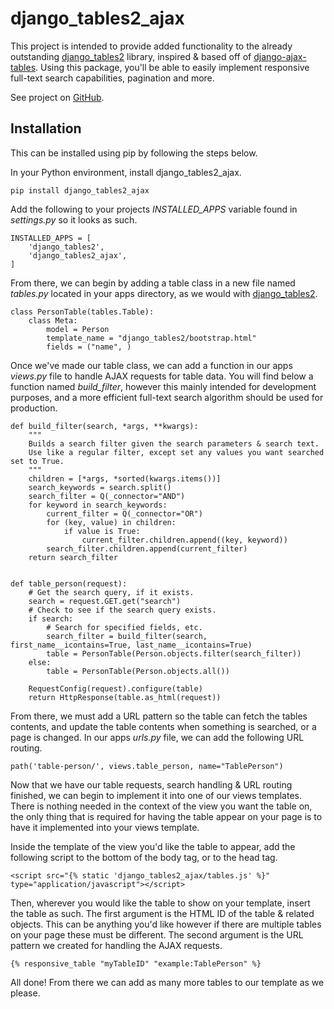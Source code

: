 
# django_tables2_ajax

This project is intended to provide added functionality to the already outstanding [django_tables2](https://github.com/jieter/django-tables2) library, inspired & based off of [django-ajax-tables](https://github.com/KiwiTrinsic/django-ajax-tables). Using this package, you'll be able to easily implement responsive full-text search capabilities, pagination and more.

See project on [GitHub](https://github.com/LegendaryFire/django-tables2-ajax).

## Installation

This can be installed using pip by following the steps below.

In your Python environment, install django_tables2_ajax.

```
pip install django_tables2_ajax
```

Add the following to your projects *INSTALLED_APPS* variable found in *settings.py* so it looks as such.

```
INSTALLED_APPS = [
    'django_tables2',
    'django_tables2_ajax',
]
```

From there, we can begin by adding a table class in a new file named *tables.py* located in your apps directory, as we would with [django_tables2](https://django-tables2.readthedocs.io/en/latest/pages/tutorial.html).

```
class PersonTable(tables.Table):
    class Meta:
        model = Person
        template_name = "django_tables2/bootstrap.html"
        fields = ("name", )
```

Once we've made our table class, we can add a function in our apps *views.py* file to handle AJAX requests for table data. You will find below a function named *build_filter*, however this mainly intended for development purposes, and a more efficient full-text search algorithm should be used for production.
```
def build_filter(search, *args, **kwargs):
    """
    Builds a search filter given the search parameters & search text.
    Use like a regular filter, except set any values you want searched set to True.
    """
    children = [*args, *sorted(kwargs.items())]
    search_keywords = search.split()
    search_filter = Q(_connector="AND")
    for keyword in search_keywords:
        current_filter = Q(_connector="OR")
        for (key, value) in children:
            if value is True:
                current_filter.children.append((key, keyword))
        search_filter.children.append(current_filter)
    return search_filter


def table_person(request):
    # Get the search query, if it exists.
    search = request.GET.get("search")
    # Check to see if the search query exists.
    if search:
        # Search for specified fields, etc.
        search_filter = build_filter(search, first_name__icontains=True, last_name__icontains=True)
        table = PersonTable(Person.objects.filter(search_filter))
    else:
        table = PersonTable(Person.objects.all())

    RequestConfig(request).configure(table)
    return HttpResponse(table.as_html(request))
```

From there, we must add a URL pattern so the table can fetch the tables contents, and update the table contents when something is searched, or a page is changed. In our apps *urls.py* file, we can add the following URL routing.

```
path('table-person/', views.table_person, name="TablePerson")
```

Now that we have our table requests, search handling & URL routing finished, we can begin to implement it into one of our views templates. There is nothing needed in the context of the view you want the table on, the only thing that is required for having the table appear on your page is to have it implemented into your views template.

Inside the template of the view you'd like the table to appear, add the following script to the bottom of the body tag, or to the head tag.

```
<script src="{% static 'django_tables2_ajax/tables.js' %}" type="application/javascript"></script>
```

Then, wherever you would like the table to show on your template, insert the table as such. The first argument is the HTML ID of the table & related objects. This can be anything you'd like however if there are multiple tables on your page these must be different. The second argument is the URL pattern we created for handling the AJAX requests.

```
{% responsive_table "myTableID" "example:TablePerson" %}
```

All done! From there we can add as many more tables to our template as we please.
